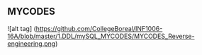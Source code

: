 ## MYCODES
![alt tag] (https://github.com/CollegeBoreal/INF1006-16A/blob/master/1.DDL/mySQL_MYCODES/MYCODES_Reverse-engineering.png)

